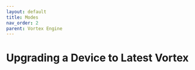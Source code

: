 ```yaml
---
layout: default
title: Modes
nav_order: 2
parent: Vortex Engine
---
```


# Upgrading a Device to Latest Vortex 